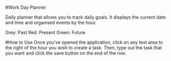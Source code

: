 #Work Day Planner

Daily planner that allows you to track daily goals. It displays the current date and time and organised events by the hour.

Grey: Past
Red: Present
Green: Future

#How to Use
Once you've opened the application, click on any text area to the right of the hour you wish to create a task. Then, type out the task that you want and click the save button on the end of the row.



